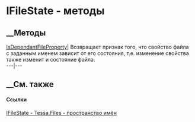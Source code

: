 # IFileState - методы
##  __Методы
[IsDependantFileProperty](M_Tessa_Files_IFileState_IsDependantFileProperty.htm)|
Возвращает признак того, что свойство файла с заданным именем зависит от его
состояния, т.е. изменение свойства также изменит и состояние файла.  
---|---  
## __См. также
#### Ссылки
[IFileState - ](T_Tessa_Files_IFileState.htm)
[Tessa.Files - пространство имён](N_Tessa_Files.htm)
